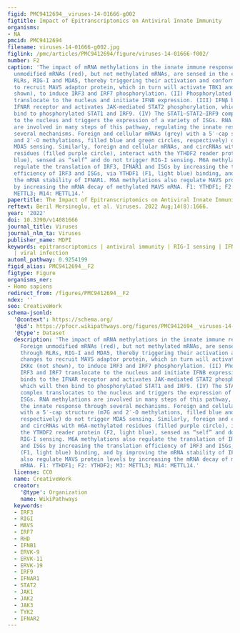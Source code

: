 ```yaml
---
figid: PMC9412694__viruses-14-01666-g002
figtitle: Impact of Epitranscriptomics on Antiviral Innate Immunity
organisms:
- NA
pmcid: PMC9412694
filename: viruses-14-01666-g002.jpg
figlink: /pmc/articles/PMC9412694/figure/viruses-14-01666-f002/
number: F2
caption: 'The impact of mRNA methylations in the innate immune response. (I) Foreign
  unmodified mRNAs (red), but not methylated mRNAs, are sensed in the cytoplasm through
  RLRs, RIG-I and MDA5, thereby triggering their activation and conformational changes
  to recruit MAVS adaptor protein, which in turn will activate TBK1 and IKKε (not
  shown), to induce IRF3 and IRF7 phosphorylation. (II) Phosphorylated IRF3 and IRF7
  translocate to the nucleus and initiate IFNB expression. (III) IFNβ binds to the
  IFNAR receptor and activates JAK-mediated STAT2 phosphorylation, which will then
  bind to phosphorylated STAT1 and IRF9. (IV) The STAT1–STAT2–IRF9 complex translocates
  to the nucleus and triggers the expression of a variety of ISGs. RNA methylations
  are involved in many steps of this pathway, regulating the innate response through
  several mechanisms. Foreign and cellular mRNAs (grey) with a 5′-cap structure (m7G
  and 2′-O methylations, filled blue and green circles, respectively) do not trigger
  MDA5 sensing. Similarly, foreign and cellular mRNAs, and circRNAs with m6A-methylated
  residues (filled purple circle), interact with the YTHDF2 reader protein (F2, light
  blue), sensed as “self” and do not trigger RIG-I sensing. M6A methylations also
  regulate the translation of IRF3, IFNAR1 and ISGs by increasing the translation
  efficiency of IRF3 and ISGs, via YTHDF1 (F1, light blue) binding, and by improving
  the mRNA stability of IFNAR1. M6A methylations also regulate MAVS protein levels
  by increasing the mRNA decay of methylated MAVS mRNA. F1: YTHDF1; F2: YTHDF2; M3:
  METTL3; M14: METTL14.'
papertitle: The Impact of Epitranscriptomics on Antiviral Innate Immunity.
reftext: Beril Mersinoglu, et al. Viruses. 2022 Aug;14(8):1666.
year: '2022'
doi: 10.3390/v14081666
journal_title: Viruses
journal_nlm_ta: Viruses
publisher_name: MDPI
keywords: epitranscriptomics | antiviral immunity | RIG-I sensing | IFN-I response
  | viral infection
automl_pathway: 0.9254199
figid_alias: PMC9412694__F2
figtype: Figure
organisms_ner:
- Homo sapiens
redirect_from: /figures/PMC9412694__F2
ndex: ''
seo: CreativeWork
schema-jsonld:
  '@context': https://schema.org/
  '@id': https://pfocr.wikipathways.org/figures/PMC9412694__viruses-14-01666-g002.html
  '@type': Dataset
  description: 'The impact of mRNA methylations in the innate immune response. (I)
    Foreign unmodified mRNAs (red), but not methylated mRNAs, are sensed in the cytoplasm
    through RLRs, RIG-I and MDA5, thereby triggering their activation and conformational
    changes to recruit MAVS adaptor protein, which in turn will activate TBK1 and
    IKKε (not shown), to induce IRF3 and IRF7 phosphorylation. (II) Phosphorylated
    IRF3 and IRF7 translocate to the nucleus and initiate IFNB expression. (III) IFNβ
    binds to the IFNAR receptor and activates JAK-mediated STAT2 phosphorylation,
    which will then bind to phosphorylated STAT1 and IRF9. (IV) The STAT1–STAT2–IRF9
    complex translocates to the nucleus and triggers the expression of a variety of
    ISGs. RNA methylations are involved in many steps of this pathway, regulating
    the innate response through several mechanisms. Foreign and cellular mRNAs (grey)
    with a 5′-cap structure (m7G and 2′-O methylations, filled blue and green circles,
    respectively) do not trigger MDA5 sensing. Similarly, foreign and cellular mRNAs,
    and circRNAs with m6A-methylated residues (filled purple circle), interact with
    the YTHDF2 reader protein (F2, light blue), sensed as “self” and do not trigger
    RIG-I sensing. M6A methylations also regulate the translation of IRF3, IFNAR1
    and ISGs by increasing the translation efficiency of IRF3 and ISGs, via YTHDF1
    (F1, light blue) binding, and by improving the mRNA stability of IFNAR1. M6A methylations
    also regulate MAVS protein levels by increasing the mRNA decay of methylated MAVS
    mRNA. F1: YTHDF1; F2: YTHDF2; M3: METTL3; M14: METTL14.'
  license: CC0
  name: CreativeWork
  creator:
    '@type': Organization
    name: WikiPathways
  keywords:
  - IRF3
  - RIGI
  - MAVS
  - IRF7
  - RHD
  - IFNB1
  - ERVK-9
  - ERVK-11
  - ERVK-19
  - IRF9
  - IFNAR1
  - STAT2
  - JAK1
  - JAK2
  - JAK3
  - TYK2
  - IFNAR2
---
```

